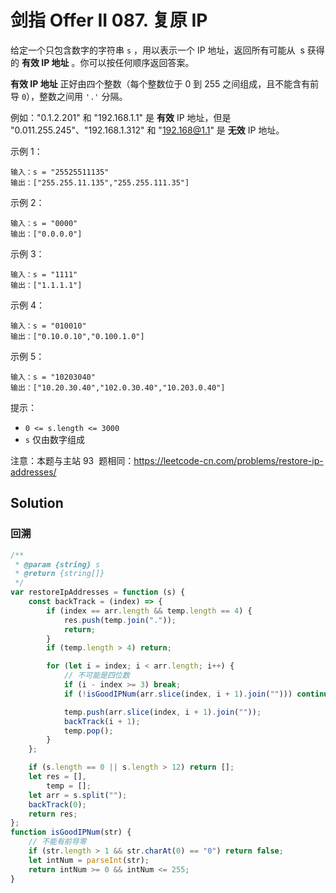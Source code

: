 # 剑指 Offer II 087. 复原 IP

给定一个只包含数字的字符串 `s` ，用以表示一个 IP 地址，返回所有可能从  s 获得的 **有效 IP 地址** 。你可以按任何顺序返回答案。

**有效 IP 地址** 正好由四个整数（每个整数位于 0 到 255 之间组成，且不能含有前导 `0`），整数之间用 `'.'` 分隔。

例如："0.1.2.201" 和 "192.168.1.1" 是 **有效** IP 地址，但是 "0.011.255.245"、"192.168.1.312" 和 "192.168@1.1" 是 **无效** IP 地址。

示例 1：

```
输入：s = "25525511135"
输出：["255.255.11.135","255.255.111.35"]
```

示例 2：

```
输入：s = "0000"
输出：["0.0.0.0"]
```

示例 3：

```
输入：s = "1111"
输出：["1.1.1.1"]
```

示例 4：

```
输入：s = "010010"
输出：["0.10.0.10","0.100.1.0"]
```

示例 5：

```
输入：s = "10203040"
输出：["10.20.30.40","102.0.30.40","10.203.0.40"]
```

提示：

-   `0 <= s.length <= 3000`
-   `s` 仅由数字组成

注意：本题与主站 93  题相同：https://leetcode-cn.com/problems/restore-ip-addresses/

## Solution

### 回溯

```js
/**
 * @param {string} s
 * @return {string[]}
 */
var restoreIpAddresses = function (s) {
    const backTrack = (index) => {
        if (index == arr.length && temp.length == 4) {
            res.push(temp.join("."));
            return;
        }
        if (temp.length > 4) return;

        for (let i = index; i < arr.length; i++) {
            // 不可能是四位数
            if (i - index >= 3) break;
            if (!isGoodIPNum(arr.slice(index, i + 1).join(""))) continue;

            temp.push(arr.slice(index, i + 1).join(""));
            backTrack(i + 1);
            temp.pop();
        }
    };

    if (s.length == 0 || s.length > 12) return [];
    let res = [],
        temp = [];
    let arr = s.split("");
    backTrack(0);
    return res;
};
function isGoodIPNum(str) {
    // 不能有前导零
    if (str.length > 1 && str.charAt(0) == "0") return false;
    let intNum = parseInt(str);
    return intNum >= 0 && intNum <= 255;
}
```

